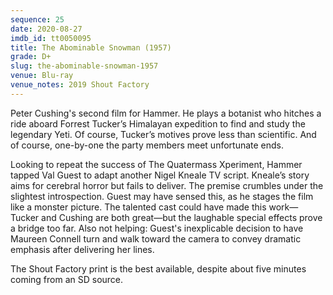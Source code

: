 ```yaml
---
sequence: 25
date: 2020-08-27
imdb_id: tt0050095
title: The Abominable Snowman (1957)
grade: D+
slug: the-abominable-snowman-1957
venue: Blu-ray
venue_notes: 2019 Shout Factory
---
```


Peter Cushing's second film for Hammer. He plays a botanist who hitches a ride aboard Forrest Tucker’s Himalayan expedition to find and study the legendary Yeti. Of course, Tucker’s motives prove less than scientific. And of course, one-by-one the party members meet unfortunate ends.

<!-- end -->

Looking to repeat the success of <span data-imdb-id="tt0049646">The Quatermass Xperiment</span>, Hammer tapped Val Guest to adapt another Nigel Kneale TV script. Kneale’s story aims for cerebral horror but fails to deliver. The premise crumbles under the slightest introspection. Guest may have sensed this, as he stages the film like a monster picture. The talented cast could have made this work—Tucker and Cushing are both great—but the laughable special effects prove a bridge too far. Also not helping: Guest's inexplicable decision to have Maureen Connell turn and walk toward the camera to convey dramatic emphasis after delivering her lines.

The Shout Factory print is the best available, despite about five minutes coming from an SD source.
